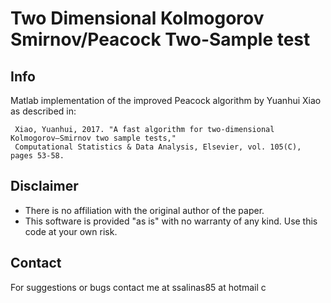 # Two Dimensional Kolmogorov Smirnov/Peacock Two-Sample test

## Info
Matlab implementation of the improved Peacock algorithm by Yuanhui Xiao  as described  in:
```
 Xiao, Yuanhui, 2017. "A fast algorithm for two-dimensional Kolmogorov–Smirnov two sample tests," 
 Computational Statistics & Data Analysis, Elsevier, vol. 105(C), pages 53-58.
```
## Disclaimer
* There is no affiliation with the original author of the paper.
* This software is provided "as is" with no warranty of any kind. Use this code at your own risk.
## Contact
For suggestions or bugs contact me at ssalinas85 at hotmail c
